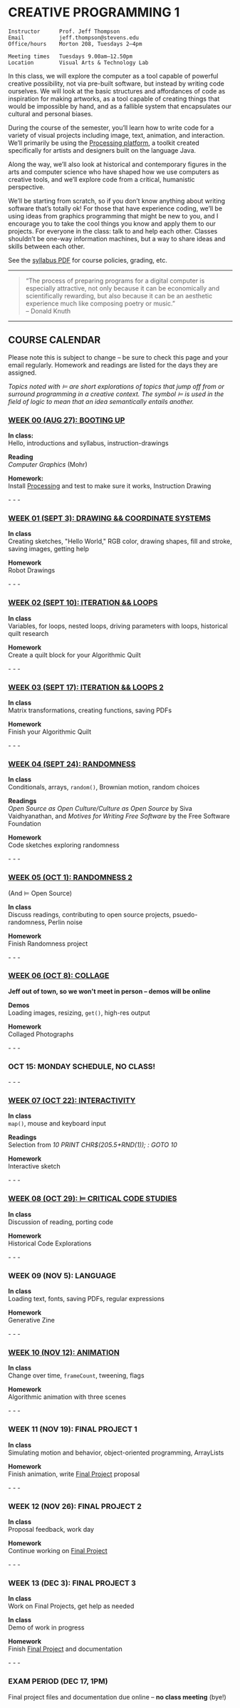 CREATIVE PROGRAMMING 1
====

    Instructor      Prof. Jeff Thompson
    Email           jeff.thompson@stevens.edu
    Office/hours    Morton 208, Tuesdays 2–4pm

    Meeting times   Tuesdays 9.00am–12.50pm
    Location        Visual Arts & Technology Lab

In this class, we will explore the computer as a tool capable of powerful creative possibility, not via pre-built software, but instead by writing code ourselves. We will look at the basic structures and affordances of code as inspiration for making artworks, as a tool capable of creating things that would be impossible by hand, and as a fallible system that encapsulates our cultural and personal biases.

During the course of the semester, you’ll learn how to write code for a variety of visual projects including image, text, animation, and interaction. We’ll primarily be using the [Processing platform](http://www.processing.org), a toolkit created specifically for artists and designers built on the language Java.

Along the way, we’ll also look at historical and contemporary figures in the arts and computer science who have shaped how we use computers as creative tools, and we’ll explore code from a critical, humanistic perspective.

We’ll be starting from scratch, so if you don’t know anything about writing software that’s totally ok! For those that have experience coding, we’ll be using ideas from graphics programming that might be new to you, and I encourage you to take the cool things you know and apply them to our projects. For everyone in the class: talk to and help each other. Classes shouldn’t be one-way information machines, but a way to share ideas and skills between each other.

See the [syllabus PDF](https://github.com/jeffThompson/CreativeProgramming1/blob/master/Syllabus.pdf) for course policies, grading, etc.

***

>“The process of preparing programs for a digital computer is especially attractive, not only because it can be economically and scientifically rewarding, but also because it can be an aesthetic experience much like composing poetry or music.”  
– Donald Knuth

***
 
## COURSE CALENDAR  
Please note this is subject to change – be sure to check this page and your email regularly. Homework and readings are listed for the days they are assigned.

*Topics noted with ⊨ are short explorations of topics that jump off from or surround programming in a creative context. The symbol ⊨ is used in the field of logic to mean that an idea semantically entails another.*


### [WEEK 00 (AUG 27): BOOTING UP](https://github.com/jeffThompson/CreativeProgramming1/blob/master/Assignments/Week00_BootingUp.md)  

**In class:**  
Hello, introductions and syllabus, instruction-drawings

**Reading**  
*Computer Graphics* (Mohr)

**Homework:**  
Install [Processing](http://www.processing.org/download) and test to make sure it works, Instruction Drawing

\- \- \-

### [WEEK 01 (SEPT 3): DRAWING && COORDINATE SYSTEMS](https://github.com/jeffThompson/CreativeProgramming1/blob/master/Assignments/Week01_RobotDrawings.md)  

**In class**  
Creating sketches, "Hello World," RGB color, drawing shapes, fill and stroke, saving images, getting help

**Homework**  
Robot Drawings

\- \- \-

### [WEEK 02 (SEPT 10): ITERATION && LOOPS](https://github.com/jeffThompson/CreativeProgramming1/blob/master/Assignments/Week02_AlgorithmicQuilts.md)  

**In class**  
Variables, for loops, nested loops, driving parameters with loops, historical quilt research

**Homework**  
Create a quilt block for your Algorithmic Quilt

\- \- \-
 
### [WEEK 03 (SEPT 17): ITERATION && LOOPS 2](https://github.com/jeffThompson/CreativeProgramming1/blob/master/Assignments/Week02_AlgorithmicQuilts.md)  

**In class**  
Matrix transformations, creating functions, saving PDFs

**Homework**  
Finish your Algorithmic Quilt

\- \- \-

### [WEEK 04 (SEPT 24): RANDOMNESS](https://github.com/jeffThompson/CreativeProgramming1/blob/master/Assignments/Week04_Randomness.md)  

**In class**  
Conditionals, arrays, `random()`, Brownian motion, random choices

**Readings**  
*Open Source as Open Culture/Culture as Open Source* by Siva Vaidhyanathan, and *Motives for Writing Free Software* by the Free Software Foundation  

**Homework**  
Code sketches exploring randomness

\- \- \-

### [WEEK 05 (OCT 1): RANDOMNESS 2](https://github.com/jeffThompson/CreativeProgramming1/blob/master/Assignments/Week04_Randomness.md)  
(And ⊨ Open Source)  

**In class**  
Discuss readings, contributing to open source projects, psuedo-randomness, Perlin noise

**Homework**  
Finish Randomness project

\- \- \-

### [WEEK 06 (OCT 8): COLLAGE](https://github.com/jeffThompson/CreativeProgramming1/blob/master/Assignments/Week06_Collage.md)  

**Jeff out of town, so we won't meet in person – demos will be online**

**Demos**  
Loading images, resizing, `get()`, high-res output

**Homework**  
Collaged Photographs

\- \- \-

### OCT 15: MONDAY SCHEDULE, NO CLASS!

\- \- \-

### [WEEK 07 (OCT 22): INTERACTIVITY](https://github.com/jeffThompson/CreativeProgramming1/blob/master/Assignments/Week07_Interactivity.md)  

**In class**  
`map()`, mouse and keyboard input  

**Readings**  
Selection from *10 PRINT CHR$(205.5+RND(1)); : GOTO 10*  

**Homework**  
Interactive sketch

\- \- \-

### [WEEK 08 (OCT 29): ⊨ CRITICAL CODE STUDIES](https://github.com/jeffThompson/CreativeProgramming1/blob/master/Assignments/Week08_CriticalCodeStudies.md)  

**In class**  
Discussion of reading, porting code

**Homework**  
Historical Code Explorations

\- \- \-

### WEEK 09 (NOV 5): LANGUAGE   

**In class**  
Loading text, fonts, saving PDFs, regular expressions

**Homework**  
Generative Zine  
 
\- \- \-

### [WEEK 10 (NOV 12): ANIMATION](https://github.com/jeffThompson/CreativeProgramming1/blob/master/Assignments/Week10_Animation.md)  

**In class**  
Change over time, `frameCount`, tweening, flags

**Homework**  
Algorithmic animation with three scenes  

\- \- \-

### WEEK 11 (NOV 19): FINAL PROJECT 1  

**In class**  
Simulating motion and behavior, object-oriented programming, ArrayLists

**Homework**  
Finish animation, write [Final Project](https://github.com/jeffThompson/CreativeProgramming1/blob/master/Assignments/Week11_FinalProject.md) proposal

\- \- \-

### WEEK 12 (NOV 26): FINAL PROJECT 2  

**In class**  
Proposal feedback, work day  

**Homework**  
Continue working on [Final Project](https://github.com/jeffThompson/CreativeProgramming1/blob/master/Assignments/Week11_FinalProject.md)

\- \- \-

### WEEK 13 (DEC 3): FINAL PROJECT 3  

**In class**  
Work on Final Projects, get help as needed

**In class**  
Demo of work in progress

**Homework**  
Finish [Final Project](https://github.com/jeffThompson/CreativeProgramming1/blob/master/Assignments/Week11_FinalProject.md) and documentation

\- \- \-

### EXAM PERIOD (DEC 17, 1PM)  

Final project files and documentation due online – **no class meeting** (bye!)


